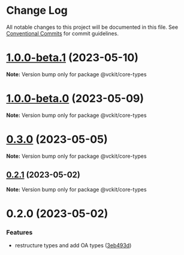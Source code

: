 # Change Log

All notable changes to this project will be documented in this file.
See [Conventional Commits](https://conventionalcommits.org) for commit guidelines.

# [1.0.0-beta.1](https://github.com/uport-project/veramo/compare/v1.0.0-beta.0...v1.0.0-beta.1) (2023-05-10)

**Note:** Version bump only for package @vckit/core-types

# [1.0.0-beta.0](https://github.com/uport-project/veramo/compare/v0.3.0...v1.0.0-beta.0) (2023-05-09)

**Note:** Version bump only for package @vckit/core-types

# [0.3.0](https://github.com/uport-project/veramo/compare/v0.2.2...v0.3.0) (2023-05-05)

**Note:** Version bump only for package @vckit/core-types

## [0.2.1](https://github.com/uport-project/veramo/compare/v0.2.0...v0.2.1) (2023-05-02)

**Note:** Version bump only for package @vckit/core-types

# 0.2.0 (2023-05-02)

### Features

- restructure types and add OA types ([3eb493d](https://github.com/uport-project/veramo/commit/3eb493dc497148baba5f0027227f89567c563a96))
